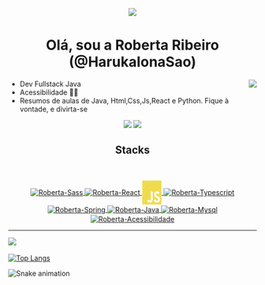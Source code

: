 <div align="center">
<img  src="https://user-images.githubusercontent.com/95101635/198846565-8043eeb5-8c01-4272-bd30-d48999c25278.gif">
</div>

<h1 align="center"> Olá, sou a Roberta Ribeiro (@HarukaIonaSao)</h1>

<img align="right" src="https://i.imgur.com/Qe5XrJM.gif](https://imgur.com/DirCrSz)" >

 - Dev Fullstack Java  
 - Acessibilidade 🤟🏿 
 - Resumos de aulas de Java, Html,Css,Js,React e Python. Fique à vontade, e divirta-se
 
<div align="center">
<a href = "mailto:robertaribeiro004@gmail.com"><img src="https://img.shields.io/badge/-Gmail-%23333?style=for-the-badge&logo=gmail&logoColor=cornflowerblue" target="_blank"></a>
  <a href="https://www.linkedin.com/in/roberta-ribeiro-b5521a4b/" target="_blank"><img src="https://img.shields.io/badge/-LinkedIn-%230077B5?style=for-the-badge&logo=linkedin&logoColor=navyblue" target="_blank"></a> 
  </div>

 <h2 align="center" color="navy"> Stacks </h2><br>

  <p align="center">
   <a href="https://github.com/HarukaIonaSao/github-readme-stats/actions">
  <img align="center" alt="Roberta-Sass" height="50" width="40"  src="https://cdn.jsdelivr.net/gh/devicons/devicon/icons/sass/sass-original.svg" /> 
  <img align="center" alt="Roberta-React" height="50" width="40" src="https://cdn.jsdelivr.net/gh/devicons/devicon/icons/react/react-original-wordmark.svg" />
  <img align="center" alt="Roberta-Js" height="50" width="40" src="https://raw.githubusercontent.com/devicons/devicon/master/icons/javascript/javascript-plain.svg">
  <img align="center" alt="Roberta-Typescript" height="50" width="40" src="https://cdn.jsdelivr.net/gh/devicons/devicon/icons/typescript/typescript-original.svg" > 
  <img align="center" alt="Roberta-Spring" height="50" width="40" src="https://cdn.jsdelivr.net/gh/devicons/devicon/icons/spring/spring-original.svg" />
  <img align="center" alt="Roberta-Java" height="50" width="40"src="https://cdn.jsdelivr.net/gh/devicons/devicon/icons/java/java-original-wordmark.svg" />
  <img align="center" alt="Roberta-Mysql" height="50" width="40" src="https://cdn.jsdelivr.net/gh/devicons/devicon/icons/mysql/mysql-original-wordmark.svg" />
 <img align="center" alt="Roberta-Acessibilidade" height="50" width="50" src="https://i.imgur.com/77v4m9F.png"  />    
<br> <hr>     
     
 <div>
 <a href="https://github.com/HarukaIonaSao">
 <img height="180em" src="https://github-readme-stats.vercel.app/api?username=HarukaIonaSao&show_icons=true&theme=algolia&include_all_commits=true&count_private=true&hide=issues&show_icons=true&show_owner=true">
  
[![Top Langs](https://github-readme-stats.vercel.app/api/top-langs/?username=HarukaIonaSao&layout=compact&langs_count=7&theme=algolia)](https://github.com/HarukaIonaSao/github-readme-stats)      
 
 </div>
 
 ![Snake animation](https://github.com/HarukaIonaSao/HarukaIonaSao/blob/output/github-contribution-grid-snake.svg)  









